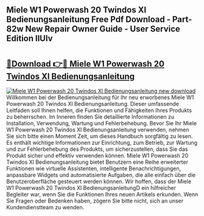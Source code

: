 ## Miele W1 Powerwash 20 Twindos Xl Bedienungsanleitung Free Pdf Download - Part-82w New Repair Owner Guide - User Service Edition IlUIv

# <h2><a href="http://df13v4.blite.top/?on=Miele+W1+Powerwash+20+Twindos+Xl+Bedienungsanleitung">🔗Download 👉🔴 Miele W1 Powerwash 20 Twindos Xl Bedienungsanleitung</a></h2>

[![Miele W1 Powerwash 20 Twindos Xl Bedienungsanleitung new download](https://i.imgur.com/lujVjoI.png)](http://df13v4.blite.top/?on=Miele+W1+Powerwash+20+Twindos+Xl+Bedienungsanleitung)
Willkommen bei der Bedienungsanleitung für Ihr neu erworbenes Miele W1 Powerwash 20 Twindos Xl Bedienungsanleitung. Dieser umfassende Leitfaden soll Ihnen helfen, die Funktionen und Fähigkeiten Ihres Produkts zu beherrschen. Im Inneren finden Sie detaillierte Informationen zu Installation, Verwendung, Wartung und Fehlerbehebung. Bevor Sie Ihr Miele W1 Powerwash 20 Twindos Xl Bedienungsanleitung verwenden, nehmen Sie sich bitte einen Moment Zeit, um dieses Handbuch sorgfältig zu lesen. Es enthält wichtige Informationen zur Einrichtung, zum Betrieb, zur Wartung und zur Fehlerbehebung des Produkts, um sicherzustellen, dass Sie das Produkt sicher und effektiv verwenden können. Miele W1 Powerwash 20 Twindos Xl Bedienungsanleitung bietet Benutzern eine Reihe erweiterter Funktionen wie virtuelle Assistenten, intelligente Benachrichtigungen, anpassbare Widgets und automatisierte Aufgaben, die alle einfach über die Benutzeroberfläche gesteuert werden können. Wir hoffen, dass der Miele W1 Powerwash 20 Twindos Xl BedienungsanleitungD ein hilfreicher Begleiter war, wenn Sie die Funktionen Ihres neuen Artikels erkunden. Wenn Sie Fragen oder Bedenken haben, zögern Sie bitte nicht, sich an unser Kundendienstteam zu wenden.
